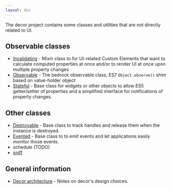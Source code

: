 ```yaml
---
layout: doc
---
```


The decor project contains some classes and utilities that are not directly related to UI.

## Observable classes

* [Invalidating](Invalidating.md) - Mixin class to for UI-related Custom Elements that want to calculate computed
  properties at once and/or to render UI at once upon multiple property changes
* [Observable](Observable.md) - The bedrock observable class, ES7 `Object.observe()` shim based on value-holder object
* [Stateful](Stateful.md) - Base class for widgets or other objects to allow ES5 getter/setter of properties and
  a simplified interface for notifications of property changes.

## Other classes

* [Destroyable](Destroyable.md) - Base class to track handles and release them when the instance is destroyed.
* [Evented](Evented.md) - Base class to to emit events and let applications easily monitor those events.
* schedule (TODO)
* [sniff](sniff.md)

## General information

* [Decor architecture](architecture.md) - Notes on decor's design choices.